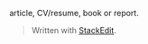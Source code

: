 article, CV/resume, book or report.


> Written with [StackEdit](https://stackedit.io/).
<!--stackedit_data:
eyJoaXN0b3J5IjpbLTE4MjM0NzM2MzMsNzMwOTk4MTE2XX0=
-->